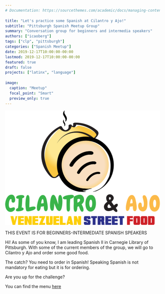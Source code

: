 ```yaml
---
# Documentation: https://sourcethemes.com/academic/docs/managing-content/

title: "Let's practice some Spanish at Cilantro y Ajo!"
subtitle: "Pittsburgh Spanish Meetup Group"
summary: "Conversation group for beginners and intermedia speakers"
authors: ["icaoberg"]
tags: ["clp", "pittsburgh"]
categories: ["Spanish Meetup"]
date: 2019-12-17T10:00:00-00:00
lastmod: 2019-12-17T10:00:00-00:00
featured: true
draft: false
projects: ["latinx", "language"]

image:
  caption: "Meetup"
  focal_point: "Smart"
  preview_only: true
---
```


![Cilantro y Ajo](./logo.png)

THIS EVENT IS FOR BEGINNERS-INTERMEDIATE SPANISH SPEAKERS

Hi! As some of you know, I am leading Spanish II in Carnegie Library of Pittsburgh. With some of the current members of the group, we will go to Cilantro y Ajo and order some good food.

The catch? You need to order in Spanish! Speaking Spanish is not mandatory for eating but it is for ordering.

Are you up for the challenge?

You can find the menu [here](https://www.yelp.com/biz_photos/cilantro-and-ajo-pittsburgh?tab=menu)
